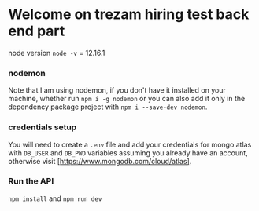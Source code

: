 # Welcome on trezam hiring test back end part

node version `node -v` = 12.16.1

### nodemon
Note that I am using nodemon, if you don't have it installed on your machine, whether run `npm i -g nodemon` or you can also add it only in the dependency package project with `npm i --save-dev nodemon`.

### credentials setup
 You will need to create a `.env` file and add your credentials for mongo atlas with `DB_USER` and `DB_PWD` variables assuming you already have an account, otherwise visit [https://www.mongodb.com/cloud/atlas]. 

### Run the API
`npm install` and `npm run dev`

